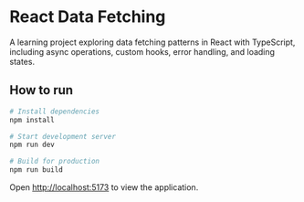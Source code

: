 # React Data Fetching

A learning project exploring data fetching patterns in React with TypeScript, including async operations, custom hooks, error handling, and loading states.

## How to run

```bash
# Install dependencies
npm install

# Start development server
npm run dev

# Build for production
npm run build
```

Open [http://localhost:5173](http://localhost:5173) to view the application.
